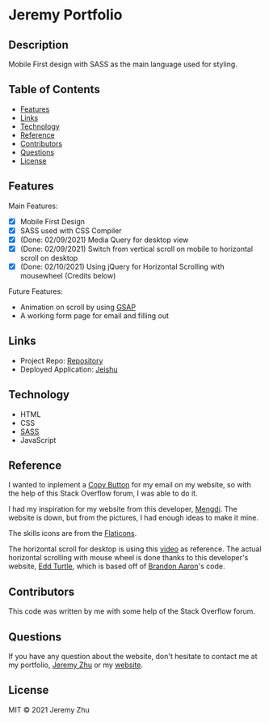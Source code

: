 # Jeremy Portfolio

## Description

Mobile First design with SASS as the main language used for styling.

## Table of Contents

* [Features](#Features)
* [Links](#Links)
* [Technology](#Technology)
* [Reference](#Reference)
* [Contributors](#Contributors)
* [Questions](#Questions)
* [License](#License)

## Features
Main Features: 

* [x] Mobile First Design
* [x] SASS used with CSS Compiler
* [x] (Done: 02/09/2021) Media Query for desktop view
* [x] (Done: 02/09/2021) Switch from vertical scroll on mobile to horizontal scroll on desktop
* [x] (Done: 02/10/2021) Using jQuery for Horizontal Scrolling with mousewheel (Credits below)

Future Features:

* Animation on scroll by using [GSAP](https://greensock.com/docs/v3/GSAP/Timeline)
* A working form page for email and filling out

## Links

* Project Repo: [Repository](https://github.com/jeishu/jeishu.github.io)
* Deployed Application: [Jeishu](https://jeishu.github.io/)


## Technology

* HTML
* CSS
* [SASS](https://sass-lang.com/)
* JavaScript

## Reference

I wanted to inplement a [Copy Button](https://stackoverflow.com/questions/50795042/create-a-copy-button-without-an-input-text-box) for my email on my website, so with the help of this Stack Overflow forum, I was able to do it.

I had my inspiration for my website from this developer, [Mengdi](https://careerfoundry.com/en/blog/ui-design/best-ui-portfolios/). The website is down, but from the pictures, I had enough ideas to make it mine.

The skills icons are from the [Flaticons](https://www.flaticon.com/authors/pixel-perfect).

The horizontal scroll for desktop is using this [video](https://www.youtube.com/watch?v=pOXl6KH2N8Y) as reference. The actual horizontal scrolling with mouse wheel is done thanks to this developer's website, [Edd Turtle](https://designedbyaturtle.com/horizontal-scrolling-with-jquery/), which is based off of [Brandon Aaron](https://github.com/brandonaaron)'s code.

## Contributors

This code was written by me with some help of the Stack Overflow forum.

## Questions
If you have any question about the website, don't hesitate to contact me at my portfolio, [Jeremy Zhu](https://github.com/jeishu) or my [website](https://jeishu.github.io/).


## License

MIT © 2021 Jeremy Zhu